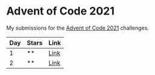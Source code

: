 # Advent of Code 2021

My submissions for the [Advent of Code 2021](https://adventofcode.com/2021) challenges.

| Day  | Stars | Link           |
| ---- | ----- | -------------- |
| 1    | **    | [Link](day-01) |
| 2    | **    | [Link](day-02) |
